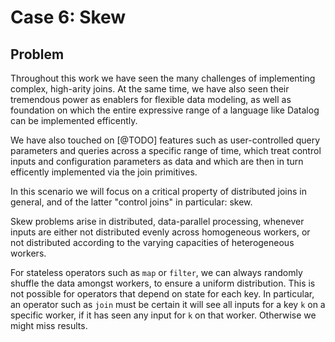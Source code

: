 # Case 6: Skew

## Problem

Throughout this work we have seen the many challenges of implementing
complex, high-arity joins. At the same time, we have also seen their
tremendous power as enablers for flexible data modeling, as well as
foundation on which the entire expressive range of a language like
Datalog can be implemented efficently.

We have also touched on [@TODO] features such as user-controlled query
parameters and queries across a specific range of time, which treat
control inputs and configuration parameters as data and which are then
in turn efficently implemented via the join primitives.

In this scenario we will focus on a critical property of distributed
joins in general, and of the latter "control joins" in particular:
skew.

Skew problems arise in distributed, data-parallel processing, whenever
inputs are either not distributed evenly across homogeneous workers,
or not distributed according to the varying capacities of
heterogeneous workers.

For stateless operators such as `map` or `filter`, we can always
randomly shuffle the data amongst workers, to ensure a uniform
distribution. This is not possible for operators that depend on state
for each key. In particular, an operator such as `join` must be
certain it will see all inputs for a key `k` on a specific worker, if
it has seen any input for `k` on that worker. Otherwise we might miss
results.



